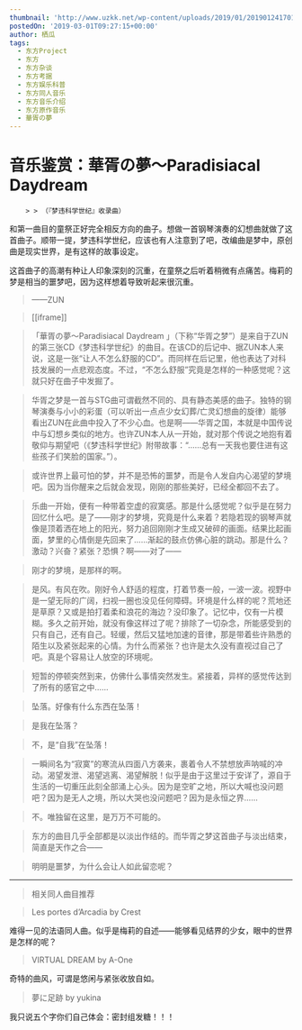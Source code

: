 ```yaml
---
thumbnail: 'http://www.uzkk.net/wp-content/uploads/2019/01/20190124170109.png'
postedOn: '2019-03-01T09:27:15+00:00'
author: 栖瓜
tags:
  - 东方Project
  - 东方
  - 东方杂谈
  - 东方考据
  - 东方娱乐科普
  - 东方同人音乐
  - 东方音乐介绍
  - 东方原作音乐
  - 華胥の夢
---
```


# 音乐鉴赏：華胥の夢～Paradisiacal Daydream

		> > （『梦违科学世纪』收录曲）

和第一曲目的童祭正好完全相反方向的曲子。想做一首钢琴演奏的幻想曲就做了这首曲子。顺带一提，梦违科学世纪，应该也有人注意到了吧，改编曲是梦中，原创曲是现实世界，是有这样的故事设定。

这首曲子的高潮有种让人印象深刻的沉重，在童祭之后听着稍微有点痛苦。梅莉的梦是相当的噩梦吧，因为这样想着导致听起来很沉重。

> ——ZUN

> 

> [[iframe]]

> 「華胥の夢～Paradisiacal Daydream 」（下称“华胥之梦”）是来自于ZUN的第三张CD《梦违科学世纪》的曲目。在该CD的后记中、据ZUN本人来说，这是一张“让人不怎么舒服的CD”。而同样在后记里，他也表达了对科技发展的一点悲观态度。不过，“不怎么舒服”究竟是怎样的一种感觉呢？这就只好在曲子中发掘了。

> 华胥之梦是一首与STG曲可谓截然不同的、具有静态美感的曲子。独特的钢琴演奏与小小的彩蛋（可以听出一点点少女幻葬/亡灵幻想曲的旋律）能够看出ZUN在此曲中投入了不少心血。也是啊——华胥之国，本就是中国传说中与幻想乡类似的地方。也许ZUN本人从一开始，就对那个传说之地抱有着敬仰与期望吧（《梦违科学世纪》附带故事：“……总有一天我也要住进有这些孩子们笑脸的国家。”）。

> 或许世界上最可怕的梦，并不是恐怖的噩梦，而是令人发自内心渴望的梦境吧。因为当你醒来之后就会发现，刚刚的那些美好，已经全都回不去了。

> 乐曲一开始，便有一种带着空虚的寂寞感。那是什么感觉呢？似乎是在努力回忆什么吧。是了——刚才的梦境，究竟是什么来着？若隐若现的钢琴声就像是顶着洒在地上的阳光，努力追回刚刚才生成又破碎的画面。结果比起画面，梦里的心情倒是先回来了……渐起的鼓点仿佛心脏的跳动。那是什么？激动？兴奋？紧张？恐惧？啊——对了——

> 刚才的梦境，是那样的啊。

> 是风。有风在吹。刚好令人舒适的程度，打着节奏一般，一波一波。视野中是一望无际的广阔，扫视一圈也没见任何障碍。环境是什么样的呢？荒地还是草原？又或是拍打着柔和浪花的海边？没印象了。记忆中，仅有一片模糊。多久之前开始，就没有像这样过了呢？排除了一切杂念，所能感受到的只有自己，还有自己。轻缓，然后又猛地加速的音律，那是带着些许熟悉的陌生以及紧张起来的心情。为什么而紧张？也许是太久没有直视过自己了吧。真是个容易让人放空的环境呢。

> 短暂的停顿突然到来，仿佛什么事情突然发生。紧接着，异样的感觉传达到了所有的感官之中……

> 坠落。好像有什么东西在坠落！

> 是我在坠落？

> 不，是“自我”在坠落！

> 一瞬间名为“寂寞”的寒流从四面八方袭来，裹着令人不禁想放声呐喊的冲动。渴望发泄、渴望逃离、渴望解脱！似乎是由于这里过于安详了，源自于生活的一切重压此刻全部涌上心头。因为是空旷之地，所以大喊也没问题吧？因为是无人之境，所以大哭也没问题吧？因为是永恒之界……

> 不。唯独留在这里，是万万不可能的。

> 东方的曲目几乎全部都是以淡出作结的。而华胥之梦这首曲子与淡出结束，简直是天作之合——

> 明明是噩梦，为什么会让人如此留恋呢？

---

> 相关同人曲目推荐

> Les portes d’Arcadia by Crest

难得一见的法语同人曲。似乎是梅莉的自述——能够看见结界的少女，眼中的世界是怎样的呢？

> VIRTUAL DREAM by A-One

奇特的曲风，可谓是悠闲与紧张收放自如。

> 夢に足跡 by yukina

我只说五个字你们自己体会：密封组发糖！！！

	